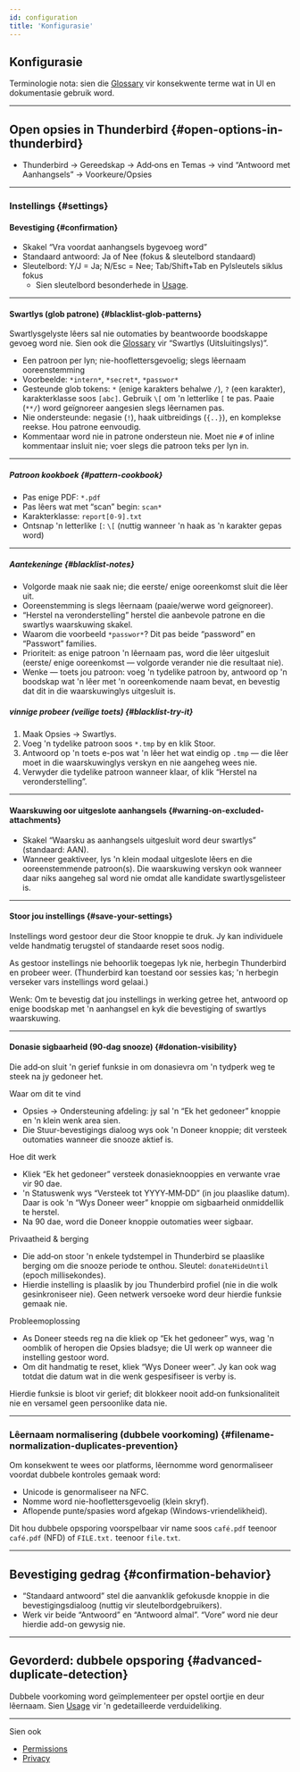 ```yaml
---
id: configuration
title: 'Konfigurasie'
---
```


## Konfigurasie

Terminologie nota: sien die [Glossary](glossary) vir konsekwente terme wat in UI en dokumentasie gebruik word.

---

## Open opsies in Thunderbird {#open-options-in-thunderbird}

- Thunderbird → Gereedskap → Add‑ons en Temas → vind “Antwoord met Aanhangsels” → Voorkeure/Opsies

---

### Instellings {#settings}

#### Bevestiging {#confirmation}

- Skakel “Vra voordat aanhangsels bygevoeg word”
- Standaard antwoord: Ja of Nee (fokus & sleutelbord standaard)
- Sleutelbord: Y/J = Ja; N/Esc = Nee; Tab/Shift+Tab en Pylsleutels siklus fokus
  - Sien sleutelbord besonderhede in [Usage](usage#keyboard-shortcuts).

---

#### Swartlys (glob patrone) {#blacklist-glob-patterns}

Swartlysgelyste lêers sal nie outomaties by beantwoorde boodskappe gevoeg word nie. Sien ook die [Glossary](glossary) vir “Swartlys (Uitsluitingslys)”.

- Een patroon per lyn; nie-hooflettersgevoelig; slegs lêernaam ooreenstemming
- Voorbeelde: `*intern*`, `*secret*`, `*passwor*`
- Gesteunde glob tokens: `*` (enige karakters behalwe `/`), `?` (een karakter), karakterklasse soos `[abc]`. Gebruik `\[` om 'n letterlike `[` te pas. Paaie (`**/`) word geïgnoreer aangesien slegs lêernamen pas.
- Nie ondersteunde: negasie (`!`), haak uitbreidings (`{..}`), en komplekse reekse. Hou patrone eenvoudig.
- Kommentaar word nie in patrone ondersteun nie. Moet nie `#` of inline kommentaar insluit nie; voer slegs die patroon teks per lyn in.

---

##### Patroon kookboek {#pattern-cookbook}

- Pas enige PDF: `*.pdf`
- Pas lêers wat met “scan” begin: `scan*`
- Karakterklasse: `report[0-9].txt`
- Ontsnap 'n letterlike `[`: `\[` (nuttig wanneer 'n haak as 'n karakter gepas word)

---

##### Aantekeninge {#blacklist-notes}

- Volgorde maak nie saak nie; die eerste/ enige ooreenkomst sluit die lêer uit.
- Ooreenstemming is slegs lêernaam (paaie/werwe word geïgnoreer).
- “Herstel na veronderstelling” herstel die aanbevole patrone en die swartlys waarskuwing skakel.
- Waarom die voorbeeld `*passwor*`? Dit pas beide “password” en “Passwort” families.
- Prioriteit: as enige patroon 'n lêernaam pas, word die lêer uitgesluit (eerste/ enige ooreenkomst — volgorde verander nie die resultaat nie).
- Wenke — toets jou patroon: voeg 'n tydelike patroon by, antwoord op 'n boodskap wat 'n lêer met 'n ooreenkomende naam bevat, en bevestig dat dit in die waarskuwinglys uitgesluit is.

##### vinnige probeer (veilige toets) {#blacklist-try-it}

1. Maak Opsies → Swartlys.
2. Voeg 'n tydelike patroon soos `*.tmp` by en klik Stoor.
3. Antwoord op 'n toets e-pos wat 'n lêer het wat eindig op `.tmp` — die lêer moet in die waarskuwinglys verskyn en nie aangeheg wees nie.
4. Verwyder die tydelike patroon wanneer klaar, of klik “Herstel na veronderstelling”.

---

#### Waarskuwing oor uitgeslote aanhangsels {#warning-on-excluded-attachments}

- Skakel “Waarsku as aanhangsels uitgesluit word deur swartlys” (standaard: AAN).
- Wanneer geaktiveer, lys 'n klein modaal uitgeslote lêers en die ooreenstemmende patroon(s). Die waarskuwing verskyn ook wanneer daar niks aangeheg sal word nie omdat alle kandidate swartlysgelisteer is.

---

#### Stoor jou instellings {#save-your-settings}

Instellings word gestoor deur die Stoor knoppie te druk. Jy kan individuele velde handmatig terugstel of standaarde reset soos nodig.

As gestoor instellings nie behoorlik toegepas lyk nie, herbegin Thunderbird en probeer weer. (Thunderbird kan toestand oor sessies kas; 'n herbegin verseker vars instellings word gelaai.)

Wenk: Om te bevestig dat jou instellings in werking getree het, antwoord op enige boodskap met 'n aanhangsel en kyk die bevestiging of swartlys waarskuwing.

---

#### Donasie sigbaarheid (90‑dag snooze) {#donation-visibility}

Die add‑on sluit 'n gerief funksie in om donasievra om 'n tydperk weg te steek na jy gedoneer het.

Waar om dit te vind

- Opsies → Ondersteuning afdeling: jy sal 'n “Ek het gedoneer” knoppie en 'n klein wenk area sien.
- Die Stuur-bevestigings dialoog wys ook 'n Doneer knoppie; dit versteek outomaties wanneer die snooze aktief is.

Hoe dit werk

- Kliek “Ek het gedoneer” versteek donasieknooppies en verwante vrae vir 90 dae.
- 'n Statuswenk wys “Versteek tot YYYY‑MM‑DD” (in jou plaaslike datum). Daar is ook 'n “Wys Doneer weer” knoppie om sigbaarheid onmiddellik te herstel.
- Na 90 dae, word die Doneer knoppie outomaties weer sigbaar.

Privaatheid & berging

- Die add‑on stoor 'n enkele tydstempel in Thunderbird se plaaslike berging om die snooze periode te onthou. Sleutel: `donateHideUntil` (epoch millisekondes).
- Hierdie instelling is plaaslik by jou Thunderbird profiel (nie in die wolk gesinkroniseer nie). Geen netwerk versoeke word deur hierdie funksie gemaak nie.

Probleemoplossing

- As Doneer steeds reg na die kliek op “Ek het gedoneer” wys, wag 'n oomblik of heropen die Opsies bladsye; die UI werk op wanneer die instelling gestoor word.
- Om dit handmatig te reset, kliek “Wys Doneer weer”. Jy kan ook wag totdat die datum wat in die wenk gespesifiseer is verby is.

Hierdie funksie is bloot vir gerief; dit blokkeer nooit add‑on funksionaliteit nie en versamel geen persoonlike data nie.

---

### Lêernaam normalisering (dubbele voorkoming) {#filename-normalization-duplicates-prevention}

Om konsekwent te wees oor platforms, lêernomme word genormaliseer voordat dubbele kontroles gemaak word:

- Unicode is genormaliseer na NFC.
- Nomme word nie-hooflettersgevoelig (klein skryf).
- Aflopende punte/spasies word afgekap (Windows-vriendelikheid).

Dit hou dubbele opsporing voorspelbaar vir name soos `café.pdf` teenoor `café.pdf` (NFD) of `FILE.txt.` teenoor `file.txt`.

---

## Bevestiging gedrag {#confirmation-behavior}

- “Standaard antwoord” stel die aanvanklik gefokusde knoppie in die bevestigingsdialoog (nuttig vir sleutelbordgebruikers).
- Werk vir beide “Antwoord” en “Antwoord almal”. “Vore” word nie deur hierdie add-on gewysig nie.

---

## Gevorderd: dubbele opsporing {#advanced-duplicate-detection}

Dubbele voorkoming word geïmplementeer per opstel oortjie en deur lêernaam. Sien [Usage](usage#behavior-details) vir 'n gedetailleerde verduideliking.

---

Sien ook

- [Permissions](permissions)
- [Privacy](privacy)
